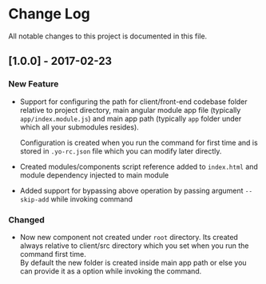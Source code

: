# Change Log
All notable changes to this project is documented in this file.

## [1.0.0] - 2017-02-23
### New Feature
- Support for configuring the path for client/front-end codebase folder relative to project directory, main angular module app file (typically `app/index.module.js`) and main app path (typically `app` folder under which all your submodules resides). 

    Configuration is created when you run the command for first time and is stored in `.yo-rc.json` file which you can modify later directly.
- Created modules/components script reference added to `index.html` and module dependency injected to main module 
- Added support for bypassing above operation by  passing argument `--skip-add` while invoking command

### Changed
- Now new component not created under `root` directory. Its created always relative to client/src directory which you set when you run the command first time.  
  By default the new folder is created inside main app path or else you can provide it as a option while invoking the command. 
